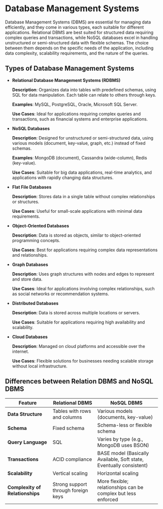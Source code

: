 # Database Management Systems

Database Management Systems (DBMS) are essential for managing data efficiently, and they come in various types, each suitable for different applications. Relational DBMS are best suited for structured data requiring complex queries and transactions, while NoSQL databases excel in handling unstructured or semi-structured data with flexible schemas. The choice between them depends on the specific needs of the application, including data complexity, scalability requirements, and the nature of the queries.


## Types of Database Management Systems
- **Relational Database Management Systems (RDBMS)**

    **Description**: Organizes data into tables with predefined schemas, using SQL for data manipulation. Each table can relate to others through keys.

    **Examples**: MySQL, PostgreSQL, Oracle, Microsoft SQL Server.

    **Use Cases**: Ideal for applications requiring complex queries and transactions, such as financial systems and enterprise applications.

- **NoSQL Databases**

    **Description**: Designed for unstructured or semi-structured data, using various models (document, key-value, graph, etc.) instead of fixed schemas.

    **Examples**: MongoDB (document), Cassandra (wide-column), Redis (key-value).

    **Use Cases**: Suitable for big data applications, real-time analytics, and applications with rapidly changing data structures.

- **Flat File Databases**

    **Description**: Stores data in a single table without complex relationships or structures.

    **Use Cases**: Useful for small-scale applications with minimal data requirements.

- **Object-Oriented Databases**

    **Description**: Data is stored as objects, similar to object-oriented programming concepts.

    **Use Cases**: Best for applications requiring complex data representations and relationships.

- **Graph Databases**

    **Description**: Uses graph structures with nodes and edges to represent and store data.

    **Use Cases**: Ideal for applications involving complex relationships, such as social networks or recommendation systems.

- **Distributed Databases**

    **Description**: Data is stored across multiple locations or servers.

    **Use Cases**: Suitable for applications requiring high availability and scalability.

- **Cloud Databases**

    **Description**: Managed on cloud platforms and accessible over the internet.

    **Use Cases**: Flexible solutions for businesses needing scalable storage without local infrastructure.


## Differences between Relation DBMS and NoSQL DBMS

| Feature               | Relational DBMS                         | NoSQL DBMS                                                           |
|-----------------------|-----------------------------------------|--------------------------------------------------------------------- |
| **Data Structure**    | Tables with rows and columns            | Various models (documents, key-value)                                |
| **Schema**            | Fixed schema                            | Schema-less or flexible schema                                       |
| **Query Language**    | SQL                                     | Varies by type (e.g., MongoDB uses BSON)                             |
| **Transactions**      | ACID compliance                         | BASE model (Basically Available, Soft state, Eventually consistent)  |
| **Scalability**       | Vertical scaling                        | Horizontal scaling                                                   |
| **Complexity of Relationships** | Strong support through foreign keys     | More flexible; relationships can be complex but less enforced |
